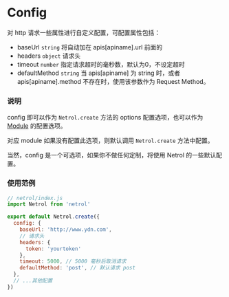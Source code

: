 # Config

对 http 请求一些属性进行自定义配置，可配置属性包括：

- baseUrl `string` 将自动加在 apis\[apiname\].url 前面的
- headers `object` 请求头
- timeout `number` 指定请求超时的毫秒数，默认为0，不设定超时
- defaultMethod `string` 当 apis\[apiname\] 为 string 时，或者 apis\[apiname\].method 不存在时，使用该参数作为 Request Method。

### 说明

config 即可以作为 `Netrol.create` 方法的 options 配置选项，也可以作为 [Module](./module.md) 的配置选项。

对应 module 如果没有配置此选项，则默认调用 `Netrol.create` 方法中配置。

当然，config 是一个可选项，如果你不做任何定制，将使用 Netrol 的一些默认配置。

### 使用范例

```javascript
// netrol/index.js
import Netrol from 'netrol'

export default Netrol.create({
  config: {
    baseUrl: 'http://www.ydn.com',
    // 请求头
    headers: {
      token: 'yourtoken'
    },
    timeout: 5000, // 5000 毫秒后取消请求
    defaultMethod: 'post', // 默认请求 post
  },
  // ...其他配置
})
```